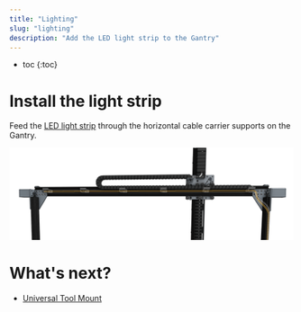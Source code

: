 ```yaml
---
title: "Lighting"
slug: "lighting"
description: "Add the LED light strip to the Gantry"
---
```


* toc
{:toc}


# Install the light strip

Feed the [LED light strip](../../Extras/bom/electronics-and-wiring.md#led-strip) through the horizontal cable carrier supports on the Gantry.

![lights.png](_images/lights.png)


# What's next?

 * [Universal Tool Mount](../utm.md)
